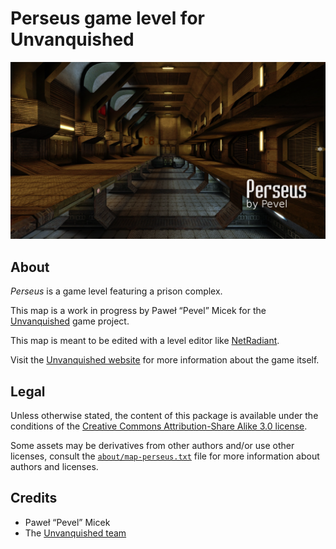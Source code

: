 Perseus game level for Unvanquished
===================================

![Perseus levelshot](meta/perseus/perseus.png)


About
-----

_Perseus_ is a game level featuring a prison complex.

This map is a work in progress by Paweł “Pevel” Micek for the [Unvanquished](https://unvanquished.net) game project.

This map is meant to be edited with a level editor like [NetRadiant](https://netradiant.gitlab.io/).

Visit the [Unvanquished website](https://unvanquished.net/) for more information about the game itself.


Legal
-----

Unless otherwise stated, the content of this package is available under the conditions of the [Creative Commons Attribution-Share Alike 3.0 license](https://creativecommons.org/licenses/by-sa/3.0/).

Some assets may be derivatives from other authors and/or use other licenses, consult the [`about/map-perseus.txt`](about/map-perseus.txt) file for more information about authors and licenses.


Credits
-------

- Paweł “Pevel” Micek
- The [Unvanquished team](https://unvanquished.net/about/)
